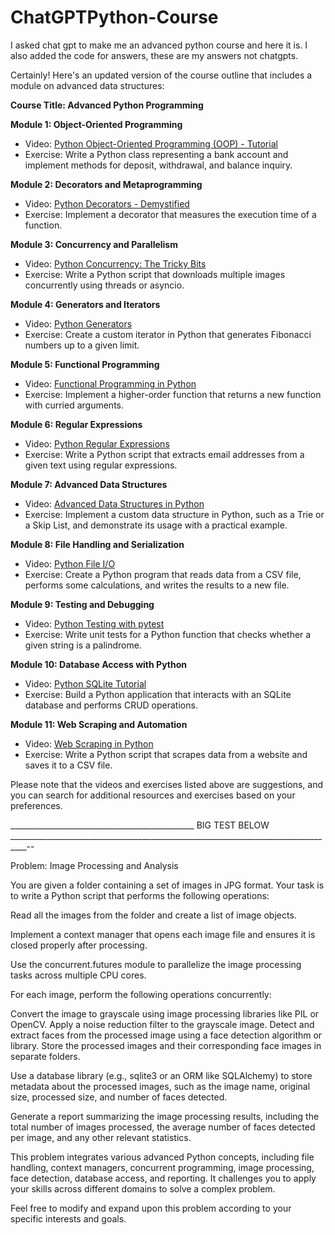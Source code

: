 # ChatGPTPython-Course
I asked chat gpt to make me an advanced python course and here it is. I also added the code for answers, these are my answers not chatgpts. 

Certainly! Here's an updated version of the course outline that includes a module on advanced data structures:

**Course Title: Advanced Python Programming**

**Module 1: Object-Oriented Programming**
- Video: [Python Object-Oriented Programming (OOP) - Tutorial](https://www.youtube.com/watch?v=ZDa-Z5JzLYM)
- Exercise: Write a Python class representing a bank account and implement methods for deposit, withdrawal, and balance inquiry.

**Module 2: Decorators and Metaprogramming**
- Video: [Python Decorators - Demystified](https://www.youtube.com/watch?v=FsAPt_9Bf3U)
- Exercise: Implement a decorator that measures the execution time of a function.

**Module 3: Concurrency and Parallelism**
- Video: [Python Concurrency: The Tricky Bits](https://www.youtube.com/watch?v=MCs5OvhV9S4)
- Exercise: Write a Python script that downloads multiple images concurrently using threads or asyncio.

**Module 4: Generators and Iterators**
- Video: [Python Generators](https://www.youtube.com/watch?v=bD05uGo_sVI)
- Exercise: Create a custom iterator in Python that generates Fibonacci numbers up to a given limit.

**Module 5: Functional Programming**
- Video: [Functional Programming in Python](https://www.youtube.com/watch?v=2AFGPdNn4FM)
- Exercise: Implement a higher-order function that returns a new function with curried arguments.

**Module 6: Regular Expressions**
- Video: [Python Regular Expressions](https://www.youtube.com/watch?v=K8L6KVGG-7o)
- Exercise: Write a Python script that extracts email addresses from a given text using regular expressions.

**Module 7: Advanced Data Structures**
- Video: [Advanced Data Structures in Python](https://www.youtube.com/watch?v=RBSGKlAvoiM)
- Exercise: Implement a custom data structure in Python, such as a Trie or a Skip List, and demonstrate its usage with a practical example.

**Module 8: File Handling and Serialization**
- Video: [Python File I/O](https://www.youtube.com/watch?v=Uh2ebFW8OYM)
- Exercise: Create a Python program that reads data from a CSV file, performs some calculations, and writes the results to a new file.

**Module 9: Testing and Debugging**
- Video: [Python Testing with pytest](https://www.youtube.com/watch?v=etosV2IWBF0)
- Exercise: Write unit tests for a Python function that checks whether a given string is a palindrome.

**Module 10: Database Access with Python**
- Video: [Python SQLite Tutorial](https://www.youtube.com/watch?v=pd-0G0MigUA)
- Exercise: Build a Python application that interacts with an SQLite database and performs CRUD operations.

**Module 11: Web Scraping and Automation**
- Video: [Web Scraping in Python](https://www.youtube.com/watch?v=4UcqECQe5Kc)
- Exercise: Write a Python script that scrapes data from a website and saves it to a CSV file.

Please note that the videos and exercises listed above are suggestions, and you can search for additional resources and exercises based on your preferences.

______________________________________________ BIG TEST BELOW __________________________________________________________________________________--


Problem: Image Processing and Analysis

You are given a folder containing a set of images in JPG format. Your task is to write a Python script that performs the following operations:

Read all the images from the folder and create a list of image objects.

Implement a context manager that opens each image file and ensures it is closed properly after processing.

Use the concurrent.futures module to parallelize the image processing tasks across multiple CPU cores.

For each image, perform the following operations concurrently:

Convert the image to grayscale using image processing libraries like PIL or OpenCV.
Apply a noise reduction filter to the grayscale image.
Detect and extract faces from the processed image using a face detection algorithm or library.
Store the processed images and their corresponding face images in separate folders.

Use a database library (e.g., sqlite3 or an ORM like SQLAlchemy) to store metadata about the processed images, such as the image name, original size, processed size, and number of faces detected.

Generate a report summarizing the image processing results, including the total number of images processed, the average number of faces detected per image, and any other relevant statistics.

This problem integrates various advanced Python concepts, including file handling, context managers, concurrent programming, image processing, face detection, database access, and reporting. It challenges you to apply your skills across different domains to solve a complex problem.

Feel free to modify and expand upon this problem according to your specific interests and goals.






